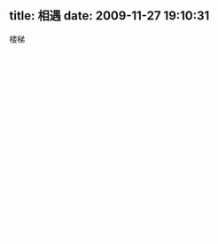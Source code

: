 title: 相遇
date: 2009-11-27 19:10:31
---

<p>
	楼梯 <wbr><br />
	<span style="filter: glow(color=#cc6699,strength=3); line-height: 1.8em; display: inline-block; color: #ffffff">我低你一级&nbsp;&nbsp; </span><wbr><br />
	<span style="filter: glow(color=#cc6699,strength=3); line-height: 1.8em; display: inline-block; color: #ffffff">你高我一级&nbsp;&nbsp; </span><wbr><br />
	<span style="filter: glow(color=#00ff33,strength=3); line-height: 1.8em; display: inline-block; color: #ffffff">瞬间</span><wbr><span style="filter: glow(color=#cc6699,strength=3); line-height: 1.8em; display: inline-block; color: #ffffff"> </span><wbr><br />
	<span style="filter: glow(color=#cc6699,strength=3); line-height: 1.8em; display: inline-block; color: #ffffff">有多少话语&nbsp;&nbsp; </span><wbr><br />
	<span style="filter: glow(color=#cc6699,strength=3); line-height: 1.8em; display: inline-block; color: #ffffff">都未说出 </span><wbr><br />
	<span style="filter: glow(color=#cc6699,strength=3); line-height: 1.8em; display: inline-block; color: #ffffff">我仰头看你 </span><wbr><br />
	<span style="filter: glow(color=#cc6699,strength=3); line-height: 1.8em; display: inline-block; color: #ffffff">在沉默中 </span><wbr><br />
	<span style="filter: glow(color=#cc6699,strength=3); line-height: 1.8em; display: inline-block; color: #ffffff">擦肩而过 </span><wbr><br />
	<span style="filter: glow(color=#cc6699,strength=3); line-height: 1.8em; display: inline-block; color: #ffffff">听得见 </span><wbr><br />
	<span style="filter: glow(color=#6600cc,strength=3); line-height: 1.8em; display: inline-block; color: #ffffff">对方的呼吸</span><wbr> <span style="filter: glow(color=#cc6699,strength=3); line-height: 1.8em; display: inline-block; color: #ffffff">突然 </span><wbr><br />
	<span style="filter: glow(color=#cc6699,strength=3); line-height: 1.8em; display: inline-block; color: #ffffff">有一句话要告诉你 </span><wbr><br />
	<span style="filter: glow(color=#cc6699,strength=3); line-height: 1.8em; display: inline-block; color: #ffffff">回头一看&nbsp;&nbsp;</span><wbr> <br />
	<span style="filter: glow(color=#cc6699,strength=3); line-height: 1.8em; display: inline-block; color: #ffffff">我高你一级 </span><wbr><br />
	<span style="filter: glow(color=#cc6699,strength=3); line-height: 1.8em; display: inline-block; color: #ffffff">你低我一级&hellip;</span></wbr></wbr></wbr></wbr></wbr></wbr></wbr></wbr></wbr></wbr></wbr></wbr></wbr></wbr></wbr></wbr></p>
